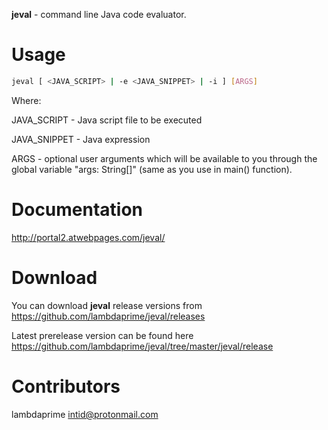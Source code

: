 **jeval** - command line Java code evaluator.

# Usage

```bash
jeval [ <JAVA_SCRIPT> | -e <JAVA_SNIPPET> | -i ] [ARGS]
```

Where: 

JAVA_SCRIPT - Java script file to be executed

JAVA_SNIPPET - Java expression

ARGS - optional user arguments which will be available to you through the global variable "args: String[]" (same as you use in main() function). 

# Documentation

http://portal2.atwebpages.com/jeval/

# Download

You can download **jeval** release versions from <https://github.com/lambdaprime/jeval/releases>

Latest prerelease version can be found here <https://github.com/lambdaprime/jeval/tree/master/jeval/release>

# Contributors

lambdaprime <intid@protonmail.com>
